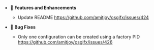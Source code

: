 - 🚀 **Features and Enhancements**

	- Update README https://github.com/amitjoy/osgifx/issues/424

- 🐞 **Bug Fixes**

	- Only one configuration can be created using a factory PID https://github.com/amitjoy/osgifx/issues/426